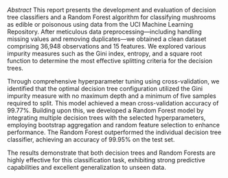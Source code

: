 *Abstract*
This report presents the development and evaluation of decision tree classifiers and a Random Forest algorithm for classifying mushrooms as edible or poisonous using data from the UCI Machine Learning Repository. After meticulous data preprocessing—including handling missing values and removing duplicates—we obtained a clean dataset comprising 36,948 observations and 15 features. We explored various impurity measures such as the Gini index, entropy, and a square root function to determine the most effective splitting criteria for the decision trees.

Through comprehensive hyperparameter tuning using cross-validation, we identified that the optimal decision tree configuration utilized the Gini impurity measure with no maximum depth and a minimum of five samples required to split. This model achieved a mean cross-validation accuracy of 99.77\%. Building upon this, we developed a Random Forest model by integrating multiple decision trees with the selected hyperparameters, employing bootstrap aggregation and random feature selection to enhance performance. The Random Forest outperformed the individual decision tree classifier, achieving an accuracy of 99.95\% on the test set.

The results demonstrate that both decision trees and Random Forests are highly effective for this classification task, exhibiting strong predictive capabilities and excellent generalization to unseen data. 
